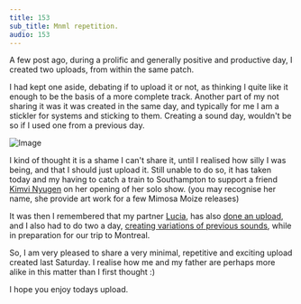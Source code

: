 ```yaml
---
title: 153
sub_title: Mnml repetition.
audio: 153
---
```

A few post ago, during a prolific and generally positive and productive day, I created two uploads, from within the same patch.

I had kept one aside, debating if to upload it or not, as thinking I quite like it enough to be the basis of a more complete track. Another part of my not sharing it was it was created in the same day, and typically for me I am a stickler for systems and sticking to them. Creating a sound day, wouldn't be so if I used one from a previous day.

![Image](/assets/img/Snd-153.png)

I kind of thought it is a shame I can't share it, until I realised how silly I was being, and that I should just upload it. Still unable to do so, it has taken today and my having to catch a train to Southampton to support a friend <a href="http://www.kimvi.co.uk/" title="Kimvi Nyugen" target="_blank">Kimvi Nyugen</a> on her opening of her solo show. (you may recognise her name, she provide art work for a few Mimosa Moize releases)

It was then I remembered that my partner <a href="http://www.weeld.net/colourofquantum.html" title="Lucia" target="_blank">Lucia</a>, has also <a href="http://www.mono-log.org/snd_86/" title="done an upload" target="_blank">done an upload</a>, and I also had to do two a day, <a href="http://www.mono-log.org/snd_59/" title="creating variations of previous sounds" target="_blank">creating variations of previous sounds</a>, while in preparation for our trip to Montreal.

So, I am very pleased to share a very minimal, repetitive and exciting upload created last Saturday. I realise how me and my father are perhaps more alike in this matter than I first thought :)

I hope you enjoy todays upload.